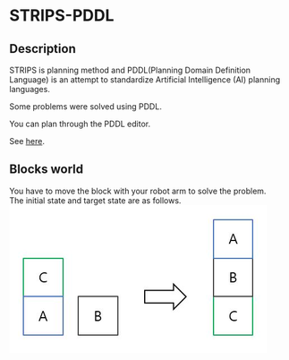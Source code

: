 # STRIPS-PDDL

Description
-----------
STRIPS is planning method and PDDL(Planning Domain Definition Language) is an attempt to standardize Artificial Intelligence (AI) planning languages.<br/>

Some problems were solved using PDDL.

You can plan through the PDDL editor.

See [here](http://users.cecs.anu.edu.au/~patrik/pddlman/writing.html).

Blocks world
------------

You have to move the block with your robot arm to solve the problem.<br/>
The initial state and target state are as follows.<br/>
![Alt text](./image/blocksworld.JPG)
